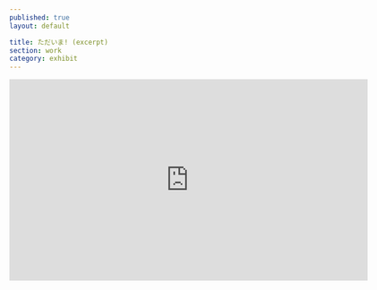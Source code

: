 ```yaml
---
published: true
layout: default

title: ただいま! (excerpt)
section: work
category: exhibit
---
```


<iframe src="https://player.vimeo.com/video/167655887" width="640" height="360" frameborder="0" webkitallowfullscreen mozallowfullscreen allowfullscreen></iframe>
